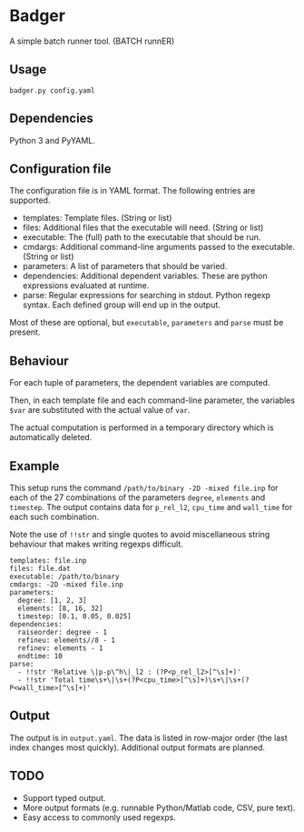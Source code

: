 # Badger

A simple batch runner tool. (BATCH runnER)

## Usage

    badger.py config.yaml

## Dependencies

Python 3 and PyYAML.

## Configuration file

The configuration file is in YAML format. The following entries are supported.

- templates: Template files. (String or list)
- files: Additional files that the executable will need. (String or list)
- executable: The (full) path to the executable that should be run.
- cmdargs: Additional command-line arguments passed to the executable. (String
  or list)
- parameters: A list of parameters that should be varied.
- dependencies: Additional dependent variables. These are python expressions
  evaluated at runtime.
- parse: Regular expressions for searching in stdout. Python regexp syntax. Each
  defined group will end up in the output.

Most of these are optional, but `executable`, `parameters` and `parse` must be
present.

## Behaviour

For each tuple of parameters, the dependent variables are computed.

Then, in each template file and each command-line parameter, the variables
`$var` are substituted with the actual value of `var`.

The actual computation is performed in a temporary directory which is
automatically deleted.

## Example

This setup runs the command `/path/to/binary -2D -mixed file.inp` for each of
the 27 combinations of the parameters `degree`, `elements` and `timestep`. The
output contains data for `p_rel_l2`, `cpu_time` and `wall_time` for each such
combination.

Note the use of `!!str` and single quotes to avoid miscellaneous string
behaviour that makes writing regexps difficult.

    templates: file.inp
    files: file.dat
    executable: /path/to/binary
    cmdargs: -2D -mixed file.inp
    parameters:
      degree: [1, 2, 3]
      elements: [8, 16, 32]
      timestep: [0.1, 0.05, 0.025]
    dependencies:
      raiseorder: degree - 1
      refineu: elements//8 - 1
      refinev: elements - 1
      endtime: 10
    parse:
      - !!str 'Relative \|p-p\^h\|_l2 : (?P<p_rel_l2>[^\s]+)'
      - !!str 'Total time\s+\|\s+(?P<cpu_time>[^\s]+)\s+\|\s+(?P<wall_time>[^\s]+)'

## Output

The output is in `output.yaml`. The data is listed in row-major order (the last
index changes most quickly). Additional output formats are planned.

## TODO

- Support typed output.
- More output formats (e.g. runnable Python/Matlab code, CSV, pure text).
- Easy access to commonly used regexps.
